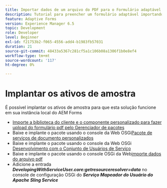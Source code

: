 ```yaml
---
title: Importar dados de um arquivo do PDF para o Formulário adaptável
description: Tutorial para preencher um formulário adaptável importando um arquivo do PDF
feature: Adaptive Forms
version: Experience Manager 6.5
topic: Development
role: Developer
level: Beginner
exl-id: f21753b2-f065-4556-add4-b1983fb57031
duration: 21
source-git-commit: 48433a5367c281cf5a1c106b08a1306f1b0e8ef4
workflow-type: tm+mt
source-wordcount: '117'
ht-degree: 0%

---
```


# Implantar os ativos de amostra

É possível implantar os ativos de amostra para que esta solução funcione em sua instância local do AEM Forms

* [Importe a biblioteca do cliente e o componente personalizado para fazer upload do formulário pdf pelo Gerenciador de pacotes](./assets/client-libs-custom-component.zip)
* Baixe e implante o pacote usando o console da Web OSGi[Pacote de serviços de documento personalizados](/help/forms/assets/common-osgi-bundles/AEMFormsDocumentServices.core-1.0-SNAPSHOT.jar)
* Baixe e implante o pacote usando o console da Web OSGi [Desenvolvimento com o Conjunto de Usuários de Serviço](/help/forms/assets/common-osgi-bundles/DevelopingWithServiceUser.jar)
* Baixe e implante o pacote usando o console OSGi da Web[importe dados do arquivo pdf](./assets/onlineToOffline.core-1.0.0-SNAPSHOT.jar)
* Adicione a entrada _**DevelopingWithServiceUser.core:getresourceresolver=data**_ no console de configuração OSGi do _**Serviço Mapeador do Usuário do Apache Sling Service**_
